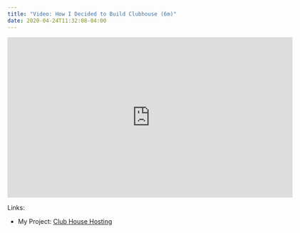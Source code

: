 ```yaml
---
title: "Video: How I Decided to Build Clubhouse (6m)"
date: 2020-04-24T11:32:08-04:00
---
```


<iframe src="https://player.vimeo.com/video/411452096" width="640" height="360" frameborder="0" allow="autoplay; fullscreen" allowfullscreen></iframe>

Links:

- My Project: [Club House Hosting](/projects/guildflow/)
